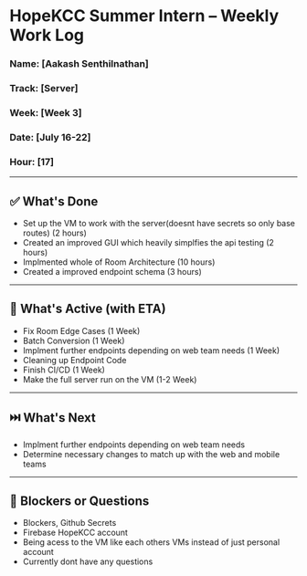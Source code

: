 # HopeKCC Summer Intern – Weekly Work Log

### Name: [Aakash Senthilnathan]
### Track: [Server]
### Week: [Week 3]
### Date: [July 16-22]
### Hour: [17]

---

## ✅ What's Done
- Set up the VM to work with the server(doesnt have secrets so only base routes) (2 hours)
- Created an improved GUI which heavily simplfies the api testing (2 hours)
- Implmented whole of Room Architecture (10 hours)
- Created a improved endpoint schema (3 hours)
---

## 🔄 What's Active (with ETA)
- Fix Room Edge Cases (1 Week)
- Batch Conversion (1 Week)
- Implment further endpoints depending on web team needs (1 Week)
- Cleaning up Endpoint Code
- Finish CI/CD (1 Week)
- Make the full server run on the VM (1-2 Week)
---

## ⏭️ What's Next
- Implment further endpoints depending on web team needs
- Determine necessary changes to match up with the web and mobile teams

---

## 🛑 Blockers or Questions
- Blockers, Github Secrets
- Firebase HopeKCC account
- Being acess to the VM like each others VMs instead of just personal account 
- Currently dont have any questions



